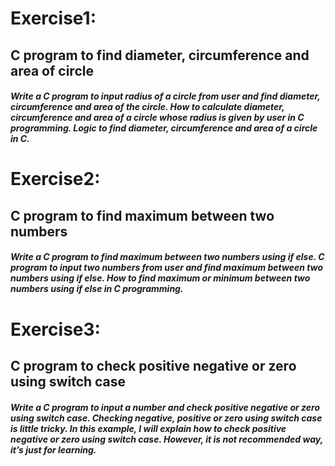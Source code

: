 # Exercise1:
## C program to find diameter, circumference and area of circle
##### Write a C program to input radius of a circle from user and find diameter, circumference and area of the circle. How to calculate diameter, circumference and area of a circle whose radius is given by user in C programming. Logic to find diameter, circumference and area of a circle in C.
# Exercise2:
## C program to find maximum between two numbers
##### Write a C program to find maximum between two numbers using if else. C program to input two numbers from user and find maximum between two numbers using if else. How to find maximum or minimum between two numbers using if else in C programming.
# Exercise3:
## C program to check positive negative or zero using switch case
##### Write a C program to input a number and check positive negative or zero using switch case. Checking negative, positive or zero using switch case is little tricky. In this example, I will explain how to check positive negative or zero using switch case. However, it is not recommended way, it’s just for learning.

